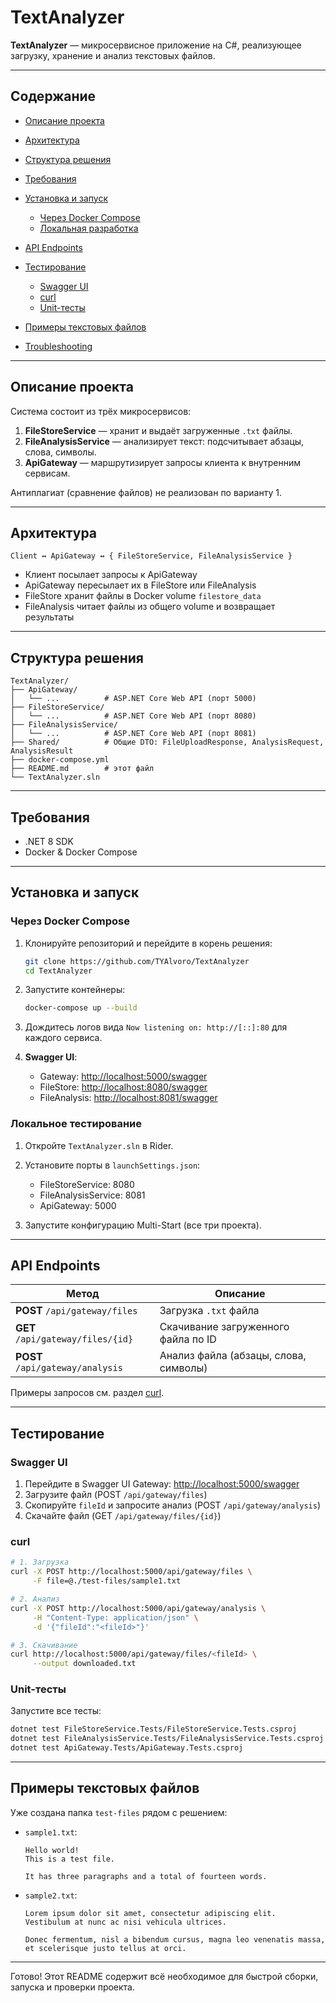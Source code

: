 # TextAnalyzer

**TextAnalyzer** — микросервисное приложение на C#, реализующее загрузку, хранение и анализ текстовых файлов.

---

## Содержание

* [Описание проекта](#описание-проекта)
* [Архитектура](#архитектура)
* [Структура решения](#структура-решения)
* [Требования](#требования)
* [Установка и запуск](#установка-и-запуск)

    * [Через Docker Compose](#через-docker-compose)
    * [Локальная разработка](#локальная-разработка)
* [API Endpoints](#api-endpoints)
* [Тестирование](#тестирование)

    * [Swagger UI](#swagger-ui)
    * [curl](#curl)
    * [Unit-тесты](#unit-тесты)
* [Примеры текстовых файлов](#примеры-текстовых-файлов)
* [Troubleshooting](#troubleshooting)

---

## Описание проекта

Система состоит из трёх микросервисов:

1. **FileStoreService** — хранит и выдаёт загруженные `.txt` файлы.
2. **FileAnalysisService** — анализирует текст: подсчитывает абзацы, слова, символы.
3. **ApiGateway** — маршрутизирует запросы клиента к внутренним сервисам.

Антиплагиат (сравнение файлов) не реализован по варианту 1.

---

## Архитектура

```plaintext
Client ↔ ApiGateway ↔ { FileStoreService, FileAnalysisService }
```

* Клиент посылает запросы к ApiGateway
* ApiGateway пересылает их в FileStore или FileAnalysis
* FileStore хранит файлы в Docker volume `filestore_data`
* FileAnalysis читает файлы из общего volume и возвращает результаты

---

## Структура решения

```
TextAnalyzer/
├── ApiGateway/
│   └── ...          # ASP.NET Core Web API (порт 5000)
├── FileStoreService/
│   └── ...          # ASP.NET Core Web API (порт 8080)
├── FileAnalysisService/
│   └── ...          # ASP.NET Core Web API (порт 8081)
├── Shared/          # Общие DTO: FileUploadResponse, AnalysisRequest, AnalysisResult
├── docker-compose.yml
├── README.md        # этот файл
└── TextAnalyzer.sln
```

---

## Требования

* .NET 8 SDK
* Docker & Docker Compose

---

## Установка и запуск

### Через Docker Compose

1. Клонируйте репозиторий и перейдите в корень решения:

   ```bash
   git clone https://github.com/TYAlvoro/TextAnalyzer
   cd TextAnalyzer
   ```
2. Запустите контейнеры:

   ```bash
   docker-compose up --build
   ```
3. Дождитесь логов вида `Now listening on: http://[::]:80` для каждого сервиса.
4. **Swagger UI**:

    * Gateway: [http://localhost:5000/swagger](http://localhost:5000/swagger)
    * FileStore: [http://localhost:8080/swagger](http://localhost:8080/swagger)
    * FileAnalysis: [http://localhost:8081/swagger](http://localhost:8081/swagger)

### Локальное тестирование

1. Откройте `TextAnalyzer.sln` в Rider.
2. Установите порты в `launchSettings.json`:

    * FileStoreService: 8080
    * FileAnalysisService: 8081
    * ApiGateway: 5000
3. Запустите конфигурацию Multi-Start (все три проекта).

---

## API Endpoints

| Метод                              | Описание                              |
| ---------------------------------- | ------------------------------------- |
| **POST** `/api/gateway/files`      | Загрузка `.txt` файла                 |
| **GET**  `/api/gateway/files/{id}` | Скачивание загруженного файла по ID   |
| **POST** `/api/gateway/analysis`   | Анализ файла (абзацы, слова, символы) |

Примеры запросов см. раздел [curl](#curl).

---

## Тестирование

### Swagger UI

1. Перейдите в Swagger UI Gateway: [http://localhost:5000/swagger](http://localhost:5000/swagger)
2. Загрузите файл (POST `/api/gateway/files`)
3. Скопируйте `fileId` и запросите анализ (POST `/api/gateway/analysis`)
4. Скачайте файл (GET `/api/gateway/files/{id}`)

### curl

```bash
# 1. Загрузка
curl -X POST http://localhost:5000/api/gateway/files \
     -F file=@./test-files/sample1.txt

# 2. Анализ
curl -X POST http://localhost:5000/api/gateway/analysis \
     -H "Content-Type: application/json" \
     -d '{"fileId":"<fileId>"}'

# 3. Скачивание
curl http://localhost:5000/api/gateway/files/<fileId> \
     --output downloaded.txt
```

### Unit-тесты

Запустите все тесты:

```bash
dotnet test FileStoreService.Tests/FileStoreService.Tests.csproj
dotnet test FileAnalysisService.Tests/FileAnalysisService.Tests.csproj
dotnet test ApiGateway.Tests/ApiGateway.Tests.csproj
```

---

## Примеры текстовых файлов

Уже создана папка `test-files` рядом с решением:

* `sample1.txt`:

  ```text
  Hello world!
  This is a test file.

  It has three paragraphs and a total of fourteen words.
  ```

* `sample2.txt`:

  ```text
  Lorem ipsum dolor sit amet, consectetur adipiscing elit.
  Vestibulum at nunc ac nisi vehicula ultrices.

  Donec fermentum, nisl a bibendum cursus, magna leo venenatis massa, et scelerisque justo tellus at orci.
  ```
---

Готово! Этот README содержит всё необходимое для быстрой сборки, запуска и проверки проекта.
